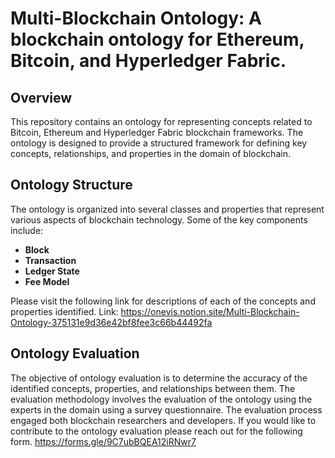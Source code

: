 # Multi-Blockchain Ontology: A blockchain ontology for Ethereum, Bitcoin, and Hyperledger Fabric.

## Overview

This repository contains an ontology for representing concepts related to Bitcoin, Ethereum and Hyperledger Fabric blockchain frameworks. The ontology is designed to provide a structured framework for defining key concepts, relationships, and properties in the domain of blockchain.

## Ontology Structure

The ontology is organized into several classes and properties that represent various aspects of blockchain technology. Some of the key components include:

- **Block**  
- **Transaction**
- **Ledger State**
- **Fee Model**

Please visit the following link for descriptions of each of the concepts and properties identified.
Link: https://onevis.notion.site/Multi-Blockchain-Ontology-375131e9d36e42bf8fee3c66b44492fa

## Ontology Evaluation

The objective of ontology evaluation is to determine the accuracy of the identified concepts, properties, and relationships between them. The evaluation methodology involves the evaluation of the ontology using the experts in the domain using a survey questionnaire. The evaluation process engaged both blockchain researchers and developers.
If you would like to contribute to the ontology evaluation please reach out for the following form.
https://forms.gle/9C7ubBQEA12iRNwr7

